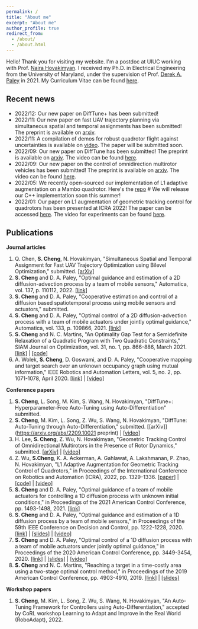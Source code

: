 ```yaml
---
permalink: /
title: "About me"
excerpt: "About me"
author_profile: true
redirect_from: 
  - /about/
  - /about.html
---
```

Hello! Thank you for visiting my website. I'm a postdoc at UIUC working with Prof. [Naira Hovakimyan](https://naira.mechse.illinois.edu/). I received my Ph.D. in Electrical Engineering from the University of Maryland, under the supervision of Prof. [Derek A. Paley](https://aero.umd.edu/clark/faculty/58/Derek-A-Paley) in 2021. My Curriculum Vitae can be found [here](https://shengcheng.web.illinois.edu/file/CV_Sheng_UIUC_20220927.pdf).

Recent news
------
* 2022/12: Our new paper on DiffTune+ has been submitted!
* 2022/11: Our new paper on fast UAV trajectory planning via simultaneous spatial and temporal assignments has been submitted! The preprint is available on [arxiv](https://arxiv.org/abs/2211.15902).
* 2022/11: A compilation of demos for robust quadrotor flight against uncertainties is available on [video](https://youtu.be/18-2OqTRJ50). The paper will be submitted soon.
* 2022/09: Our new paper on DiffTune has been submitted! The preprint is available on [arxiv](https://arxiv.org/abs/2209.10021). The video can be found [here](https://youtu.be/otAv1EJF7EA).
* 2022/09: Our new paper on the control of omnidirection multirotor vehicles has been submitted! The preprint is available on [arxiv](https://arxiv.org/abs/2209.10024). The video can be found [here](https://youtu.be/Ip6MeS7rLhI).
* 2022/05: We recently open-sourced our implementation of L1 adaptive augmentation on a Mambo quadrotor. Here's the [repo](https://github.com/HovakimyanResearch/L1-Mambo) # We will release our C++ implementation soon this summer!
* 2022/01: Our paper on L1 augmentation of geometric tracking control for quadrotors has been presented at ICRA 2022! The paper can be accessed [here](https://ieeexplore.ieee.org/document/9811946). The video for experiments can be found [here](https://youtu.be/25Z7iAkZ5xw).

Publications
------
**Journal articles**
1. Q. Chen, **S. Cheng**, N. Hovakimyan, "Simultaneous Spatial and Temporal Assignment for Fast UAV Trajectory Optimization using Bilevel Optimization," submitted. [\[arXiv\]](https://arxiv.org/abs/2211.15902)
1. **S. Cheng** and D. A. Paley, "Optimal guidance and estimation of a 2D diffusion-advection process by a team of mobile sensors," Automatica, vol. 137, p. 110112, 2022. [\[link\]](https://www.sciencedirect.com/science/article/pii/S0005109821006415)
1. **S. Cheng** and D. A. Paley, "Cooperative estimation and control of a diffusion based spatiotemporal process using mobile sensors and actuators," submitted.
1. **S. Cheng** and D. A. Paley, "Optimal control of a 2D diffusion-advection process with a team of mobile actuators under jointly optimal guidance," Automatica, vol. 133, p. 109866, 2021. [\[link\]](https://www.sciencedirect.com/science/article/pii/S0005109821003873?dgcid=author)
1. **S. Cheng** and N. C. Martins, "An Optimality Gap Test for a Semidefinite Relaxation of a Quadratic Program with Two Quadratic Constraints," SIAM Journal on Optimization, vol. 31, no. 1, pp. 866-886, March 2021. [\[link\]](https://epubs.siam.org/doi/abs/10.1137/19M1273761) \| [\[code\]](https://github.com/Sheng-Cheng/QC2QP-SDR-Optimality-Gap-Test)
1. A. Wolek, **S. Cheng**, D. Goswami, and D. A. Paley, "Cooperative mapping and target search over an unknown occupancy graph using mutual information," IEEE Robotics and Automation Letters, vol. 5, no. 2, pp. 1071-1078, April 2020. [\[link\]](https://ieeexplore.ieee.org/abstract/document/8957494) \| [\[video\]](xx)
<!---
. *S. Cheng*, "[http://hdl.handle.net/1903/21417 Reaching a target within a GPS-denied or costly area: a two-stage optimal control approach]," M.S. Thesis, University of Maryland, College Park, MD, 2018.
--->

**Conference papers**
1. **S. Cheng**, L. Song, M. Kim, S. Wang, N. Hovakimyan, "DiffTune+: Hyperparameter-Free Auto-Tuning using Auto-Differentiation" submitted. 
1. **S. Cheng**, M. Kim, L. Song, Z. Wu, S. Wang, N. Hovakimyan, "DiffTune: Auto-Tuning through Auto-Differentiation," submitted. [\[arXiv\]](https://arxiv.org/abs/2209.10021 preprint) \| [\[video\]](https://youtu.be/otAv1EJF7EA)
1. H. Lee, **S. Cheng**, Z. Wu, N. Hovakimyan, "Geometric Tracking Control of Omnidirectional Multirotors in the Presence of Rotor Dynamics," submitted. [\[arXiv\]](https://arxiv.org/abs/2209.10024) \| [\[video\]](https://youtu.be/Ip6MeS7rLhI)
1. Z. Wu, **S.Cheng**, K. A. Ackerman, A. Gahlawat, A. Lakshmanan, P. Zhao, N. Hovakimyan, "L1 Adaptive Augmentation for Geometric Tracking Control of Quadrotors," in Proceedings of the International Conference on Robotics and Automation (ICRA), 2022, pp. 1329–1336. [\[paper\]](https://ieeexplore.ieee.org/document/9811946) \| [\[code\]](https://github.com/HovakimyanResearch/L1-Mambo) \| [\[video\]](https://youtu.be/25Z7iAkZ5xw)
1. **S. Cheng** and D. A. Paley, "Optimal guidance of a team of mobile actuators for controlling a 1D diffusion process with unknown initial conditions," in Proceedings of the 2021 American Control Conference, pp. 1493-1498, 2021. [\[link\]](https://ieeexplore.ieee.org/document/9483247)
1. **S. Cheng** and D. A. Paley, "Optimal guidance and estimation of a 1D diffusion process by a team of mobile sensors," in Proceedings of the 59th IEEE Conference on Decision and Control, pp. 1222-1228, 2020. [\[link\]](https://ieeexplore.ieee.org/document/9303985) \| [\[slides\]](file/CDC_2020_slides.pdf) \| [\[video\]](https://youtu.be/wMje3es4z2w)
1. **S. Cheng** and D. A. Paley, "Optimal control of a 1D diffusion process with a team of mobile actuators under jointly optimal guidance," in Proceedings of the 2020 American Control Conference, pp. 3449-3454, 2020. [\[link\]](https://ieeexplore.ieee.org/abstract/document/9147830) \| [\[slides\]](file/ACC2020_slides_noBackup_public.pptx) \| [\[video\]](https://youtu.be/0avnDGVcMyc)
1. **S. Cheng** and N. C. Martins, "Reaching a target in a time-costly area using a two-stage optimal control method," in Proceedings of the 2019 American Control Conference, pp. 4903-4910, 2019. [\[link\]](https://ieeexplore.ieee.org/document/8815119) \| [\[slides\]](file/ACC_2019_Slide.pdf) 

**Workshop papers**
1. **S. Cheng**, M. Kim, L. Song, Z. Wu, S. Wang, N. Hovakimyan, "An Auto-Tuning Framework for Controllers using Auto-Differentiation," accepted by CoRL workshop Learning to Adapt and Improve in the Real World (RoboAdapt), 2022.

<!---
Honors and awards
--->

